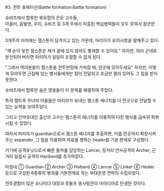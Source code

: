 #3. 전투 포메이션(Battle formation:Battle formation)

슈비츠에서 합류한 북유럽의 은둔 고수들, <br>
아울러, 옵발덴, 우리, 슈비츠 등 3개 주에서 차출된 핵심병력들이 모두 모여서 참관한다.

3개주의 마차에는 잼스톤이 담겨지고 있는 가운데,
마리아가 유의사항을 말해주고 있다.

"제 손이 닿은 잼스톤은 제가 곁에 있지 않아도 통제할 수 있어요."
하지만, 여러 군데로 분산되어 버리면 마리아가 일일이 조절할 수 없게 된다.

"그래서 여러분들이 잼스톤을 전투현장에 가져갈 때, 한곳에 모아두세요"
하지만, 이렇게 모아두면 근접해 있는 병사들에게만 힘이 전달되고 조금만 멀리 있어도 그 힘을 받지 못한다.

슈비츠에서 합류한 숨은 영웅들이 이 문제를 해결하여 주었다.

특히 캘트족 무녀의 아들들은 마리아가 보내는 잼스톤 에너지를 더 먼곳으로 전달할 수 있는 능력을 보여주었다.

그리고 산악유대인 출신의 고수는 잼스톤의 에너지를 이용하여 다친 병사를 급속히 회복시킬 수 있었다.

따라서 마리아가 guardian으로서 잼스톤 에너지를 추출하면, 이를 먼곳까지 확장시켜주는 expander, 그 힘을 이용하여 치료를 행하는 healer를 기본 편제로 구성했다.

거기에 공격유닛으로서 빠른 돌파를 담당하는 Lancer, 장거리 연사공격의 Archer, 근거리 일점사 공격의 Harlberd를 추가하였다.

마침내 ① Guardian ② Archer ③ Halberd ④ Lancer ⑤ Linker ⑥ Healer 등으로 구성된 6종류의 병과를 기본편제로 하는 부대운영 전략이 수립되었다.

전투경험이 많은 슈나이더 대장과 루돌프 총사령관의 아이디어로 탄생한 것이다.
